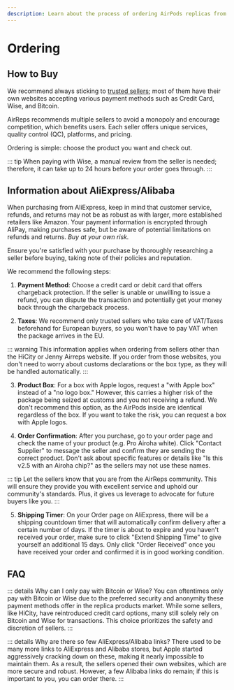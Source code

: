 ```yaml
---
description: Learn about the process of ordering AirPods replicas from various sellers, including tips on buying from AliExpress/Alibaba, payment methods, taxes, product box options, order confirmation, and shipping timers. Understand why Wise or Bitcoin are the preferred payment methods and explore potential alternatives for credit card payments.
---
```


# Ordering

## How to Buy

We recommend always sticking to [trusted sellers](https://airpodsreplicas.com/links/info); most of them have their own websites accepting various payment methods such as Credit Card, Wise, and Bitcoin.

AirReps recommends multiple sellers to avoid a monopoly and encourage competition, which benefits users. Each seller offers unique services, quality control (QC), platforms, and pricing.

Ordering is simple: choose the product you want and check out.

::: tip
When paying with Wise, a manual review from the seller is needed; therefore, it can take up to 24 hours before your order goes through.
:::

## Information about AliExpress/Alibaba

When purchasing from AliExpress, keep in mind that customer service, refunds, and returns may not be as robust as with larger, more established retailers like Amazon. Your payment information is encrypted through AliPay, making purchases safe, but be aware of potential limitations on refunds and returns. *Buy at your own risk.*

Ensure you're satisfied with your purchase by thoroughly researching a seller before buying, taking note of their policies and reputation.

We recommend the following steps:

1. **Payment Method**: Choose a credit card or debit card that offers chargeback protection. If the seller is unable or unwilling to issue a refund, you can dispute the transaction and potentially get your money back through the chargeback process.

2. **Taxes**: We recommend only trusted sellers who take care of VAT/Taxes beforehand for European buyers, so you won't have to pay VAT when the package arrives in the EU.

::: warning
This information applies when ordering from sellers other than the HiCity or Jenny Airreps website. If you order from those websites, you don't need to worry about customs declarations or the box type, as they will be handled automatically.
:::

3. **Product Box**: For a box with Apple logos, request a "with Apple box" instead of a "no logo box." However, this carries a higher risk of the package being seized at customs and you not receiving a refund. We don't recommend this option, as the AirPods inside are identical regardless of the box. If you want to take the risk, you can request a box with Apple logos.

4. **Order Confirmation**: After you purchase, go to your order page and check the name of your product (e.g. Pro Airoha white). Click "Contact Supplier" to message the seller and confirm they are sending the correct product. Don't ask about specific features or details like "Is this v2.5 with an Airoha chip?" as the sellers may not use these names.

::: tip
Let the sellers know that you are from the AirReps community. This will ensure they provide you with excellent service and uphold our community's standards. Plus, it gives us leverage to advocate for future buyers like you.
:::

5. **Shipping Timer**: On your Order page on AliExpress, there will be a shipping countdown timer that will automatically confirm delivery after a certain number of days. If the timer is about to expire and you haven't received your order, make sure to click "Extend Shipping Time" to give yourself an additional 15 days. Only click "Order Received" once you have received your order and confirmed it is in good working condition.

## FAQ

::: details Why can I only pay with Bitcoin or Wise?
You can oftentimes only pay with Bitcoin or Wise due to the preferred security and anonymity these payment methods offer in the replica products market. While some sellers, like HiCity, have reintroduced credit card options, many still solely rely on Bitcoin and Wise for transactions. This choice prioritizes the safety and discretion of sellers.
:::

::: details Why are there so few AliExpress/Alibaba links?
There used to be many more links to AliExpress and Alibaba stores, but Apple started aggressively cracking down on these, making it nearly impossible to maintain them. As a result, the sellers opened their own websites, which are more secure and robust. However, a few Alibaba links do remain; if this is important to you, you can order there.
:::
